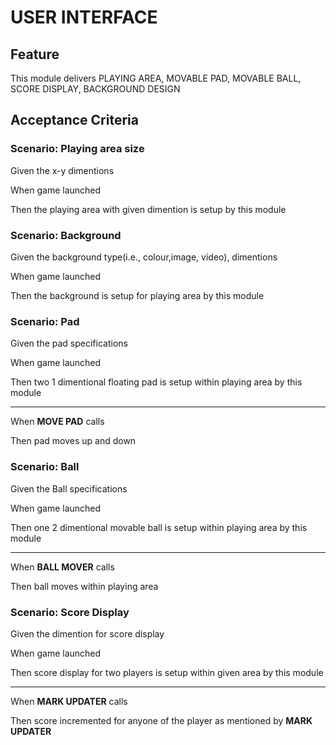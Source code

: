 # USER INTERFACE

## Feature

This module delivers PLAYING AREA, MOVABLE PAD, MOVABLE BALL,
SCORE DISPLAY, BACKGROUND DESIGN

## Acceptance Criteria

### Scenario: Playing area size

  Given the x-y dimentions

  When game launched

  Then the playing area with given dimention is setup by this module

### Scenario: Background

  Given the background type(i.e., colour,image, video), dimentions

  When game launched

  Then the background is setup for playing area by this module

### Scenario: Pad

  Given the pad specifications

  When game launched

  Then two 1 dimentional floating pad is setup within playing area
  by this module
  
  ----------------------------------------------------------------
  
  When **MOVE PAD** calls
  
  Then pad moves up and down
  
### Scenario: Ball

  Given the Ball specifications
  
  When game launched

  Then one 2 dimentional movable ball is setup within playing area
  by this module
  
  ----------------------------------------------------------------
  
  When **BALL MOVER** calls
  
  Then ball moves within playing area  
  
### Scenario: Score Display

  Given the dimention for score display
  
  When game launched
  
  Then score display for two players is setup within given area
  by this module
  
  ----------------------------------------------------------------
  
  When **MARK UPDATER** calls
  
  Then score incremented for anyone of the player
  as mentioned by **MARK UPDATER**
